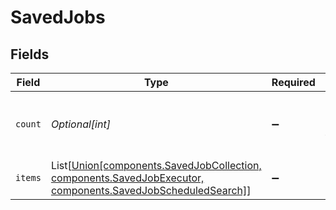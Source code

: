 # SavedJobs


## Fields

| Field                                                                                                                                              | Type                                                                                                                                               | Required                                                                                                                                           | Description                                                                                                                                        |
| -------------------------------------------------------------------------------------------------------------------------------------------------- | -------------------------------------------------------------------------------------------------------------------------------------------------- | -------------------------------------------------------------------------------------------------------------------------------------------------- | -------------------------------------------------------------------------------------------------------------------------------------------------- |
| `count`                                                                                                                                            | *Optional[int]*                                                                                                                                    | :heavy_minus_sign:                                                                                                                                 | number of items present in the items array                                                                                                         |
| `items`                                                                                                                                            | List[[Union[components.SavedJobCollection, components.SavedJobExecutor, components.SavedJobScheduledSearch]](../../models/components/savedjob.md)] | :heavy_minus_sign:                                                                                                                                 | N/A                                                                                                                                                |